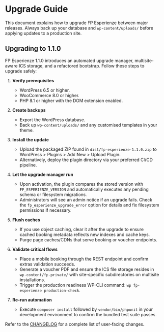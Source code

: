 # Upgrade Guide

This document explains how to upgrade FP Esperienze between major releases. Always back up your database and `wp-content/uploads/` before applying updates to a production site.

## Upgrading to 1.1.0

FP Esperienze 1.1.0 introduces an automated upgrade manager, multisite-aware ICS storage, and a refactored bootstrap. Follow these steps to upgrade safely:

1. **Verify prerequisites**
   - WordPress 6.5 or higher.
   - WooCommerce 8.0 or higher.
   - PHP 8.1 or higher with the DOM extension enabled.

2. **Create backups**
   - Export the WordPress database.
   - Back up `wp-content/uploads/` and any customised templates in your theme.

3. **Install the update**
   - Upload the packaged ZIP found in `dist/fp-esperienze-1.1.0.zip` to WordPress > Plugins > Add New > Upload Plugin.
   - Alternatively, deploy the plugin directory via your preferred CI/CD pipeline.

4. **Let the upgrade manager run**
   - Upon activation, the plugin compares the stored version with `FP_ESPERIENZE_VERSION` and automatically executes any pending schema or filesystem migrations.
   - Administrators will see an admin notice if an upgrade fails. Check the `fp_esperienze_upgrade_error` option for details and fix filesystem permissions if necessary.

5. **Flush caches**
   - If you use object caching, clear it after the upgrade to ensure cached booking metadata reflects new indexes and cache keys.
   - Purge page caches/CDNs that serve booking or voucher endpoints.

6. **Validate critical flows**
   - Place a mobile booking through the REST endpoint and confirm extras validation succeeds.
   - Generate a voucher PDF and ensure the ICS file storage resides in `wp-content/fp-private/` with site-specific subdirectories on multisite installations.
   - Trigger the production readiness WP-CLI command: `wp fp-esperienze production-check`.

7. **Re-run automation**
   - Execute `composer install` followed by `vendor/bin/phpunit` in your development environment to confirm the bundled test suite passes.

Refer to the [CHANGELOG](CHANGELOG.md) for a complete list of user-facing changes.
